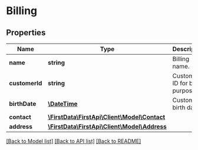# Billing

## Properties
Name | Type | Description | Notes
------------ | ------------- | ------------- | -------------
**name** | **string** | Billing name. | [optional] 
**customerId** | **string** | Customer ID for billing purpose. | [optional] 
**birthDate** | [**\DateTime**](\DateTime.md) | Customer birth date. | [optional] 
**contact** | [**\FirstData\FirstApi\Client\Model\Contact**](Contact.md) |  | [optional] 
**address** | [**\FirstData\FirstApi\Client\Model\Address**](Address.md) |  | [optional] 

[[Back to Model list]](../README.md#documentation-for-models) [[Back to API list]](../README.md#documentation-for-api-endpoints) [[Back to README]](../README.md)


